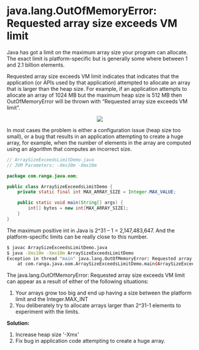 # java.lang.OutOfMemoryError: Requested array size exceeds VM limit

Java has got a limit on the maximum array size your program can allocate. The exact limit is platform-specific but is generally some where between 1 and 2.1 billion elements.

Requested array size exceeds VM limit indicates that indicates that the application (or APIs used by that application) attempted to allocate an array that is larger than the heap size. For example, if an application attempts to allocate an array of 1024 MB but the maximum heap size is 512 MB then OutOfMemoryError will be thrown with “Requested array size exceeds VM limit”.

<p align='center'>
  <img src='https://github.com/rangareddy/ranga-java-oom/blob/main/images/OOM_Requested_ArraySize.png'/>
</p>

In most cases the problem is either a configuration issue (heap size too small), or a bug that results in an application attempting to create a huge array, for example, when the number of elements in the array are computed using an algorithm that computes an incorrect size.

```java
// ArraySizeExceedsLimitDemo.java
// JVM Parameters: -Xms10m -Xmx10m

package com.ranga.java.oom;

public class ArraySizeExceedsLimitDemo {
    private static final int MAX_ARRAY_SIZE = Integer.MAX_VALUE;

    public static void main(String[] args) {
        int[] bytes = new int[MAX_ARRAY_SIZE];
    }
}
```
The maximum positive int in Java is 2^31 – 1 = 2,147,483,647. And the platform-specific limits can be really close to this number.
```sh
$ javac ArraySizeExceedsLimitDemo.java
$ java -Xms10m -Xmx10m ArraySizeExceedsLimitDemo
Exception in thread "main" java.lang.OutOfMemoryError: Requested array size exceeds VM limit
	at com.ranga.java.oom.ArraySizeExceedsLimitDemo.main(ArraySizeExceedsLimitDemo.java:10)
```

The java.lang.OutOfMemoryError: Requested array size exceeds VM limit can appear as a result of either of the following situations:
1. Your arrays grow too big and end up having a size between the platform limit and the Integer.MAX_INT
2. You deliberately try to allocate arrays larger than 2^31-1 elements to experiment with the limits.

**Solution:**
1. Increase heap size '-Xmx'
2. Fix bug in application code attempting to create a huge array.
